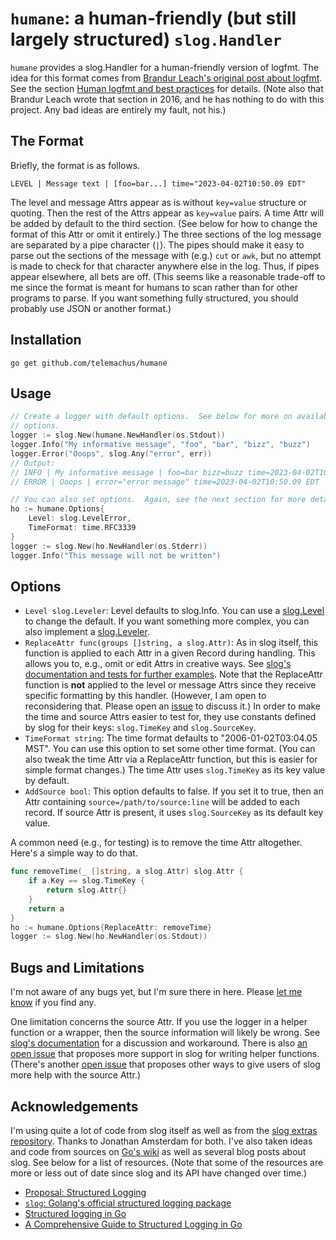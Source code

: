 # `humane`: a human-friendly (but still largely structured) `slog.Handler`

`humane` provides a slog.Handler for a human-friendly version of logfmt.  The
idea for this format comes from [Brandur Leach's original post about
logfmt][logfmt].  See the section [Human logfmt and best practices][details]
for details.  (Note also that Brandur Leach wrote that section in 2016, and he
has nothing to do with this project.  Any bad ideas are entirely my fault, not
his.)

[logfmt]: https://brandur.org/logfmt
[details]: https://brandur.org/logfmt#human

## The Format

Briefly, the format is as follows.

```
LEVEL | Message text | [foo=bar...] time="2023-04-02T10:50.09 EDT"
```

The level and message Attrs appear as is without `key=value` structure or
quoting.  Then the rest of the Attrs appear as `key=value` pairs.  A time Attr
will be added by default to the third section.  (See below for how to change
the format of this Attr or omit it entirely.)  The three sections of the log
message are separated by a pipe character (`|`).  The pipes should make it easy
to parse out the sections of the message with (e.g.) `cut` or `awk`, but no
attempt is made to check for that character anywhere else in the log.  Thus, if
pipes appear elsewhere, all bets are off.  (This seems like a reasonable
trade-off to me since the format is meant for humans to scan rather than for
other programs to parse.  If you want something fully structured, you should
probably use JSON or another format.)

## Installation

```
go get github.com/telemachus/humane
```

## Usage

```go
// Create a logger with default options.  See below for more on available
// options.
logger := slog.New(humane.NewHandler(os.Stdout))
logger.Info("My informative message", "foo", "bar", "bizz", "buzz")
logger.Error("Ooops", slog.Any("error", err))
// Output:
// INFO | My informative message | foo=bar bizz=buzz time=2023-04-02T10:50.09 EDT
// ERROR | Ooops | error="error message" time=2023-04-02T10:50.09 EDT

// You can also set options.  Again, see the next section for more details.
ho := humane.Options{
    Level: slog.LevelError,
    TimeFormat: time.RFC3339
}
logger := slog.New(ho.NewHandler(os.Stderr))
logger.Info("This message will not be written")
```

## Options

+ `Level slog.Leveler`: Level defaults to slog.Info.  You can use
  a [slog.Level](https://pkg.go.dev/golang.org/x/exp/slog#Level) to change
  the default.  If you want something more complex, you can also implement
  a [slog.Leveler](https://pkg.go.dev/golang.org/x/exp/slog#Leveler).
+ `ReplaceAttr func(groups []string, a slog.Attr)`: As in slog itself, this
  function is applied to each Attr in a given Record during handling.  This
  allows you to, e.g., omit or edit Attrs in creative ways.  See [slog's
  documentation and tests for further examples](slog).  Note that the
  ReplaceAttr function is **not** applied to the level or message Attrs since
  they receive specific formatting by this handler.  (However, I am open to
  reconsidering that.  Please open an [issue][issue] to discuss it.)  In order
  to make the time and source Attrs easier to test for, they use constants
  defined by slog for their keys: `slog.TimeKey` and `slog.SourceKey`.
+ `TimeFormat string`: The time format defaults to "2006-01-02T03:04.05 MST".
  You can use this option to set some other time format.  (You can also tweak
  the time Attr via a ReplaceAttr function, but this is easier for simple
  format changes.)  The time Attr uses `slog.TimeKey` as its key value by
  default.
+ `AddSource bool`: This option defaults to false.  If you set it to true,
  then an Attr containing `source=/path/to/source:line` will be added to each
  record.  If source Attr is present, it uses `slog.SourceKey` as its default
  key value.

A common need (e.g., for testing) is to remove the time Attr altogether.
Here's a simple way to do that.

```go
func removeTime(_ []string, a slog.Attr) slog.Attr {
    if a.Key == slog.TimeKey {
        return slog.Attr{}
    }
    return a
}
ho := humane.Options{ReplaceAttr: removeTime}
logger := slog.New(ho.NewHandler(os.Stdout))
```

[slog]: https://pkg.go.dev/golang.org/x/exp/slog
[issue]: https://github.com/telemachus/humane/issues

## Bugs and Limitations

I'm not aware of any bugs yet, but I'm sure there in here.  Please [let me
know][issue] if you find any.

One limitation concerns the source Attr.  If you use the logger in a helper
function or a wrapper, then the source information will likely be wrong.  See
[slog's documentation][sourceproblem] for a discussion and workaround.  There
is also [an open issue][sourceissue] that proposes more support in slog for
writing helper functions.  (There's another [open issue][pcissue] that
proposes other ways to give users of slog more help with the source Attr.)

[sourceproblem]: https://pkg.go.dev/golang.org/x/exp/slog#hdr-Wrapping_output_methods
[sourceissue]: https://github.com/golang/go/issues/59145
[pcissue]: https://github.com/golang/go/issues/59280


## Acknowledgements

I'm using quite a lot of code from slog itself as well as from the [slog
extras repository][slogextras].  Thanks to Jonathan Amsterdam for both.  I've
also taken ideas and code from sources on [Go's wiki][wiki] as well as several
blog posts about slog.  See below for a list of resources. (Note that some of
the resources are more or less out of date since slog and its API have changed
over time.)

+ [Proposal: Structured Logging][proposal]
+ [`slog`: Golang's official structured logging package][sobyte]
+ [Structured logging in Go][mrkaran]
+ [A Comprehensive Guide to Structured Logging in Go][betterstack]

[slogextras]: https://github.com/jba/slog
[wiki]: https://github.com/golang/go/wiki/Resources-for-slog
[proposal]: https://go.googlesource.com/proposal/+/master/design/56345-structured-logging.md
[sobyte]: https://www.sobyte.net/post/2022-10/go-slog/
[mrkaran]: https://mrkaran.dev/posts/structured-logging-in-go-with-slog/
[betterstack]: https://betterstack.com/community/guides/logging/logging-in-go/
